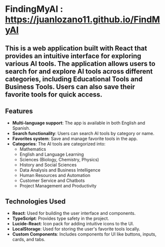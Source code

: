 # FindingMyAI : https://juanlozano11.github.io/FindMyAI


## This is a web application built with React that provides an intuitive interface for exploring various AI tools. The application allows users to search for and explore AI tools across different categories, including Educational Tools and Business Tools. Users can also save their favorite tools for quick access.

## Features
- **Multi-language support**: The app is available in both English and Spanish.
- **Search functionality**: Users can search AI tools by category or name.
- **Favorites system**: Save and manage favorite tools in the app.
- **Categories**: The AI tools are categorized into:
  - Mathematics
  - English and Language Learning
  - Sciences (Biology, Chemistry, Physics)
  - History and Social Sciences
  - Data Analysis and Business Intelligence
  - Human Resources and Automation
  - Customer Service and Chatbots
  - Project Management and Productivity

## Technologies Used
- **React**: Used for building the user interface and components.
- **TypeScript**: Provides type safety in the project.
- **Lucide-React**: Icon pack for adding intuitive icons to the UI.
- **LocalStorage**: Used for storing the user's favorite tools locally.
- **Custom Components**: Includes components for UI like buttons, inputs, cards, and tabs.


